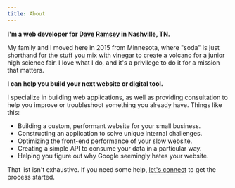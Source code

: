 ```yaml
---
title: About
---
```


**I'm a web developer for [Dave Ramsey](https://www.daveramsey.com) in Nashville, TN.**

My family and I moved here in 2015 from Minnesota, where "soda" is just shorthand for the stuff you mix with vinegar to create a volcano for a junior high science fair. I love what I do, and it's a privilege to do it for a mission that matters.

**I can help you build your next website or digital tool.**

I specialize in building web applications, as well as providing consultation to help you improve or troubleshoot something you already have. Things like this:

- Building a custom, performant website for your small business.
- Constructing an application to solve unique internal challenges.
- Optimizing the front-end performance of your slow website.
- Creating a simple API to consume your data in a particular way.
- Helping you figure out why Google seemingly hates your website.

That list isn't exhaustive. If you need some help, [let's connect](/contact) to get the process started.
